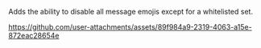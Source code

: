 Adds the ability to disable all message emojis except for a whitelisted set.


https://github.com/user-attachments/assets/89f984a9-2319-4063-a15e-872eac28654e
